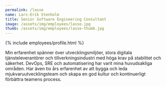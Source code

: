 ```yaml
---
permalink: /lasse
name: Lars-Erik Stenholm
title: Senior Software Engineering Consultant
image: /assets/img/employees/lasse.jpg
thumb: /assets/img/employees/lasse-thumb.jpg
---
```

{% include employees/profile.html %}

Min erfarenhet spänner över utvecklingsmiljöer, stora digitala
tjänsteleverantörer och tillverkningsindustri med höga krav på
stabilitet och säkerhet. DevOps, SRE och automatisering har varit
mina huvudsakliga områden. Har även tio års erfarenhet av att bygga
och leda mjukvaruutvecklingsteam och skapa en god kultur och
kontinuerligt förbättra teamens process.
